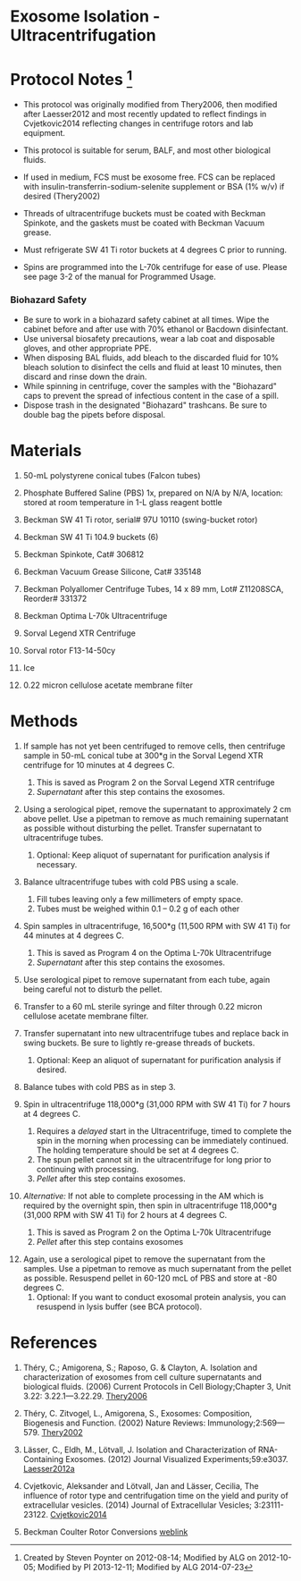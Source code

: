 Exosome Isolation - Ultracentrifugation
=======================================

# Protocol Notes [^1] 

-   This protocol was originally modified from Thery2006, then modified after Laesser2012 and most recently updated to reflect findings in Cvjetkovic2014 reflecting changes in centrifuge rotors and lab equipment.

-   This protocol is suitable for serum, BALF, and most other biological fluids.

-   If used in medium, FCS must be exosome free. FCS can be replaced with insulin-transferrin-sodium-selenite supplement or BSA (1% w/v) if desired (Thery2002)

-   Threads of ultracentrifuge buckets must be coated with Beckman Spinkote, and the gaskets must be coated with Beckman Vacuum grease.

-   Must refrigerate SW 41 Ti rotor buckets at 4 degrees C prior to running.

-   Spins are programmed into the L-70k centrifuge for ease of use. Please see page 3-2 of the manual for Programmed Usage.

### Biohazard Safety

-    Be sure to work in a biohazard safety cabinet at all times. Wipe the cabinet before and after use with 70% ethanol or Bacdown disinfectant. 
-    Use universal biosafety precautions, wear a lab coat and disposable gloves, and other appropriate PPE.
-    When disposing BAL fluids, add bleach to the discarded fluid for 10% bleach solution to disinfect the cells and fluid at least 10 minutes, then discard and rinse down the drain. 
-    While spinning in centrifuge, cover the samples with the "Biohazard" caps to prevent the spread of infectious content in the case of a spill. 
-    Dispose trash in the designated "Biohazard" trashcans. Be sure to double bag the pipets before disposal. 


# Materials

1.  50-mL polystyrene conical tubes (Falcon tubes)

2.  Phosphate Buffered Saline (PBS) 1x, prepared on N/A by N/A, location: stored at room temperature in 1-L glass reagent bottle

3.  Beckman SW 41 Ti rotor, serial\# 97U 10110 (swing-bucket rotor)

4.  Beckman SW 41 Ti 104.9 buckets (6)

5.  Beckman Spinkote, Cat\# 306812

6.  Beckman Vacuum Grease Silicone, Cat\# 335148

7.  Beckman Polyallomer Centrifuge Tubes, 14 x 89 mm, Lot\# Z11208SCA, Reorder\# 331372

8.  Beckman Optima L-70k Ultracentrifuge

9.  Sorval Legend XTR Centrifuge

10. Sorval rotor F13-14-50cy

11. Ice

12. 0.22 micron cellulose acetate membrane filter



# Methods

1.  If sample has not yet been centrifuged to remove cells, then centrifuge sample in 50-mL conical tube at 300*g in the Sorval Legend XTR centrifuge for 10 minutes at 4 degrees C.
    1.  This is saved as Program 2 on the Sorval Legend XTR centrifuge
	2.  *Supernatant* after this step contains the exosomes.

2.  Using a serological pipet, remove the supernatant to approximately 2 cm above pellet. Use a pipetman to remove as much remaining supernatant as possible without disturbing the pellet. Transfer supernatant to ultracentrifuge tubes.
    1.  Optional: Keep aliquot of supernatant for purification analysis if necessary.

3.  Balance ultracentrifuge tubes with cold PBS using a scale.
    1.  Fill tubes leaving only a few millimeters of empty space.
    2.  Tubes must be weighed within 0.1 – 0.2 g of each other

4.  Spin samples in ultracentrifuge, 16,500*g (11,500 RPM with SW 41 Ti) for 44 minutes at 4 degrees C.
    1.  This is saved as Program 4 on the Optima L-70k Ultracentrifuge
    2.  *Supernatant* after this step contains the exosomes.

5.  Use serological pipet to remove supernatant from each tube, again being careful not to disturb the pellet.

6.  Transfer to a 60 mL sterile syringe and filter through 0.22 micron cellulose acetate membrane filter.

6.  Transfer supernatant into new ultracentrifuge tubes and replace back in swing buckets. Be sure to lightly re-grease threads of buckets.
    1.  Optional: Keep an aliquot of supernatant for purification analysis if desired.

6.  Balance tubes with cold PBS as in step 3.

7.  Spin in ultracentrifuge 118,000*g (31,000 RPM with SW 41 Ti) for 7 hours at 4 degrees C.
    1.  Requires a *delayed* start in the Ultracentrifuge, timed to complete the spin in the morning when processing can be immediately continued. The holding temperature should be set at 4 degrees C.
	2.  The spun pellet cannot sit in the ultracentrifuge for long prior to continuing with processing.
    3.  *Pellet* after this step contains exosomes.

7.	_Alternative:_ If not able to complete processing in the AM which is required by the overnight spin, then spin in ultracentrifuge 118,000*g (31,000 RPM with SW 41 Ti) for 2 hours at 4 degrees C.
    1.  This is saved as Program 2 on the Optima L-70k Ultracentrifuge
    2.  *Pellet* after this step contains exosomes
<!-- 8.  Use a serological pipet to remove the supernatant from the -->
<!--     samples. Use a pipetman to remove as much supernatant from the -->
<!--     pellet as possible without disturbing it. -->
<!--     1.  Optional: Keep an aliquot of supernatant for purification -->
<!--         analysis if desired. -->

<!-- 9.  Using cold PBS, condense all pellets from same sample into a clean -->
<!--     ultracentrifuge tube and fill up the tube to near maximum volume. -->

<!-- 10. Balance sample tube with another tube filled with PBS. -->
<!--     1.  All swing buckets with screwcaps must be attached to the rotor -->
<!--         whether or not they contain sample. -->

<!-- 11. Spin in ultracentrifuge, 110,000xg (25,000 RPM with SW 41 Ti) for -->
<!--     1 hour at 4 degrees C. -->
<!--     1. This is Program 3 on the Optima L-70k Ultracentrifuge -->
<!--     2.  Pellet after this step contains the exosomes. -->

12. Again, use a serological pipet to remove the supernatant from the samples. Use a pipetman to remove as much supernatant from the pellet as possible. Resuspend pellet in 60-120 mcL of PBS and store at -80 degrees C.
    1.  Optional: If you want to conduct exosomal protein analysis, you can resuspend in lysis buffer (see BCA protocol).


# References

1.  Théry, C.; Amigorena, S.; Raposo, G. & Clayton, A. Isolation and characterization of exosomes from cell culture supernatants and biological fluids. (2006) Current Protocols in Cell Biology;Chapter 3, Unit 3.22: 3.22.1—3.22.29. [Thery2006](http://www.bibsonomy.org/bibtex/24a0ec607b1d6eb46eb5c14a0104f3411/aorchid)

2.  Théry, C. Zitvogel, L., Amigorena, S., Exosomes: Composition, Biogenesis and Function. (2002) Nature Reviews: Immunology;2:569—579. [Thery2002](http://www.bibsonomy.org/bibtex/2b9e1c40bc50ea918af7ef122fd540789/aorchid)

3.  Lässer, C., Eldh, M., Lötvall, J. Isolation and Characterization of RNA-Containing Exosomes. (2012) Journal Visualized Experiments;59:e3037. [Laesser2012a](http://dx.doi.org/10.3791/3037)

4.  Cvjetkovic, Aleksander and Lötvall, Jan and Lässer, Cecilia, The influence of rotor type and centrifugation time on the yield and purity of extracellular vesicles. (2014) Journal of Extracellular Vesicles; 3:23111-23122. [Cvjetkovic2014](http://dx.doi.org/10.3402/jev.v3.23111)

5.  Beckman Coulter Rotor Conversions [weblink](https://www.beckmancoulter.com/wsrportal/wsrportal.portal?_nfpb=true&_windowLabel=UCM_RENDERER&_urlType=render&wlpUCM_RENDERER_path=%2Fwsr%2Fresearch-and-discovery%2Fproducts-and-services%2Fcentrifugation%2Frotors%2Findex.htm&wlpUCM_RENDERER_t=3)


[^1]:Created by Steven Poynter on 2012-08-14; Modified by ALG on 2012-10-05; Modified by PI 2013-12-11; Modified by ALG 2014-07-23

